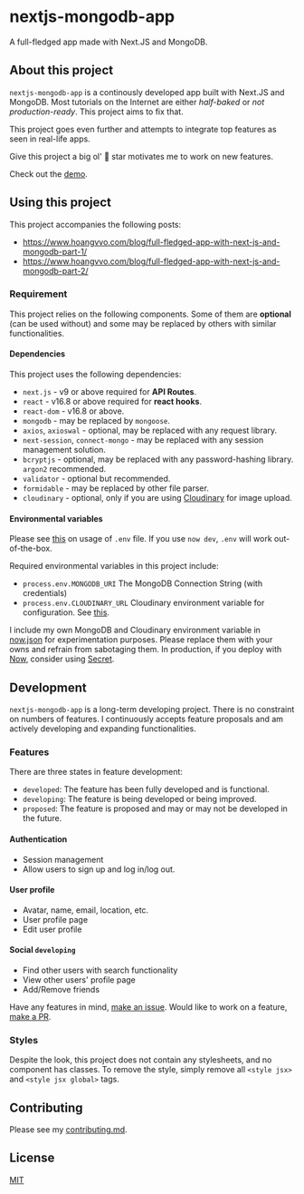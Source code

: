# nextjs-mongodb-app

A full-fledged app made with Next.JS and MongoDB.

## About this project

`nextjs-mongodb-app` is a continously developed app built with Next.JS and MongoDB. Most tutorials on the Internet are either _half-baked_ or _not production-ready_. This project aims to fix that.

This project goes even further and attempts to integrate top features as seen in real-life apps.

Give this project a big ol' 🌟 star motivates me to work on new features.

Check out the [demo](https://nextjs-mongodb-app.hoangvvo.now.sh/).

## Using this project

This project accompanies the following posts:

- https://www.hoangvvo.com/blog/full-fledged-app-with-next-js-and-mongodb-part-1/
- https://www.hoangvvo.com/blog/full-fledged-app-with-next-js-and-mongodb-part-2/

### Requirement

This project relies on the following components. Some of them are **optional** (can be used without) and some may be replaced by others with similar functionalities.

#### Dependencies

This project uses the following dependencies:

- `next.js` - v9 or above required for **API Routes**.
- `react` - v16.8 or above required for **react hooks**.
- `react-dom` - v16.8 or above.
- `mongodb` - may be replaced by `mongoose`.
- `axios`, `axioswal` - optional, may be replaced with any request library.
- `next-session`, `connect-mongo` - may be replaced with any session management solution.
- `bcryptjs` - optional, may be replaced with any password-hashing library. `argon2` recommended.
- `validator` - optional but recommended.
- `formidable` - may be replaced by other file parser.
- `cloudinary` - optional, only if you are using [Cloudinary](https://cloudinary.com) for image upload.

#### Environmental variables

Please see [this](https://www.hoangvvo.com/blog/full-fledged-app-with-next-js-and-mongodb-part-1/#environmental-variables) on usage of `.env` file. If you use `now dev`, `.env` will work out-of-the-box.

Required environmental variables in this project include:

- `process.env.MONGODB_URI` The MongoDB Connection String (with credentials)
- `process.env.CLOUDINARY_URL` Cloudinary environment variable for configuration. See [this](https://cloudinary.com/documentation/node_integration#configuration "Cloudinary Configuration").

I include my own MongoDB and Cloudinary environment variable in [now.json](now.json) for experimentation purposes. Please replace them with your owns and refrain from sabotaging them. In production, if you deploy with [Now](https://zeit.co/), consider using [Secret](https://zeit.co/docs/v2/environment-variables-and-secrets).

## Development

`nextjs-mongodb-app` is a long-term developing project. There is no constraint on numbers of features. I continuously accepts feature proposals and am actively developing and expanding functionalities.

### Features

There are three states in feature development:

- `developed`: The feature has been fully developed and is functional.
- `developing`: The feature is being developed or being improved.
- `proposed`: The feature is proposed and may or may not be developed in the future.

#### Authentication

- Session management
- Allow users to sign up and log in/log out.

#### User profile

- Avatar, name, email, location, etc.
- User profile page
- Edit user profile

#### Social `developing`

- Find other users with search functionality
- View other users' profile page
- Add/Remove friends

Have any features in mind, [make an issue](https://github.com/hoangvvo/nextjs-mongodb-app/issues). Would like to work on a feature, [make a PR](https://github.com/hoangvvo/nextjs-mongodb-app/pulls).

### Styles

Despite the look, this project does not contain any stylesheets, and no component has classes. To remove the style, simply remove all `<style jsx>` and `<style jsx global>` tags.

## Contributing

Please see my [contributing.md](contributing.md).

## License

[MIT](LICENSE)
